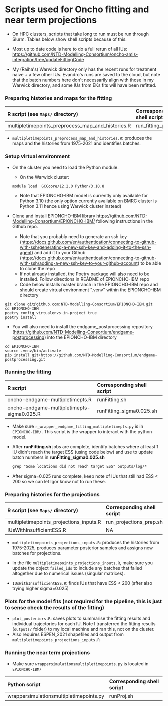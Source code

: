 Scripts used for Oncho fitting and near term projections
================

- On HPC clusters, scripts that take long to run must be run through Slurm. Tables below 
show shell scripts because of this.

- Most up to date code is here to do a full rerun of all IUs: <https://github.com/NTD-Modelling-Consortium/oncho-amis-integration/tree/updateFittingCode>

- My (Raiha's) Warwick directory only has the recent runs for treatment naive + a few other IUs. Evandro's runs are saved to the cloud, but note that the batch numbers here don't necessarily align with those in my Warwick directory, and some IUs from EKs fits will have been refitted.


### Preparing histories and maps for the fitting 

| R script  (see `Maps/` directory)                           | Corresponding shell script    |
|:------------------------------------------------------------|:------------------------------|
| multipletimepoints_preprocess_map_and_histories.R           | run_fitting_prep.sh           |


- `multipletimepoints_preprocess_map_and_histories.R`: produces the maps and the histories from 1975-2021 and identifies batches.


### Setup virtual environment

- On the cluster you need to load the Python module. 

  - On the Warwick cluster:

  ```
  module load  GCCcore/12.2.0 Python/3.10.8
  ```

  - Note that EPIONCHO-IBM model is currently only available for Python 3.10 (the only option currently available on BMRC cluster is Python 3.11 hence using Warwick cluster instead)

- Clone and install EPIONCHO-IBM library <https://github.com/NTD-Modelling-Consortium/EPIONCHO-IBM/> following instructions in the Github repo.

	- Note that you probably need to generate an ssh key (<https://docs.github.com/en/authentication/connecting-to-github-with-ssh/generating-a-new-ssh-key-and-adding-it-to-the-ssh-agent>) and add it to your Github (<https://docs.github.com/en/authentication/connecting-to-github-with-ssh/adding-a-new-ssh-key-to-your-github-account>) to be able to clone the repo
	- If not already installed, the Poetry package will also need to be installed. Follow directions in README of EPIONCHO-IBM repo
	- Code below installs master branch in the EPIONCHO-IBM repo and should create virtual environment ".venv" within the EPIONCHO-IBM directory
	
```
git clone git@github.com:NTD-Modelling-Consortium/EPIONCHO-IBM.git
cd EPIONCHO-IBM
poetry config virtualenvs.in-project true
poetry install 
```

- You will also need to install the endgame_postprocessing repository (<https://github.com/NTD-Modelling-Consortium/endgame-postprocessing>) into the EPIONCHO-IBM directory

```
cd EPIONCHO-IBM
source .venv/bin/activate
pip install git+https://github.com/NTD-Modelling-Consortium/endgame-postprocessing.git
```
	

### Running the fitting

| R script                                   | Corresponding shell script    |
|:------------------------------------------------------------|:-------------|
| oncho-endgame-multipletimepts.R            | runFitting.sh                 |
| oncho-endgame-multipletimepts-sigma0.025.R | runFitting_sigma0.025.sh      |

- Make sure `r_wrapper_endgame_fitting_multipletimepts.py` is in `EPIONCHO-IBM/`. This script is the wrapper to interact with the python model.

- After **runFitting.sh** jobs are complete, identify batches where at least 1 IU didn't reach the target ESS (using code below) and use to update batch numbers in **runFitting_sigma0.025.sh**

  ```
  grep "Some locations did not reach target ESS" outputs/log/*
  ```

- After sigma=0.025 runs complete, keep note of IUs that still had ESS < 200 so we can let Igor know not to run these.


### Preparing histories for the projections

| R script  (see `Maps/` directory)                           | Corresponding shell script    |
|:------------------------------------------------------------|:------------------------------|
| multipletimepoints_projections_inputs.R                     | run_projections_prep.sh       |
| IUsWithInsufficientESS.R                                    | NA                            |     

- `multipletimepoints_projections_inputs.R`: produces the histories from 1975-2025, produces parameter posterior samples and assigns new batches for projections.

- In the file `multipletimepoints_projections_inputs.R`, make sure you update the object `failed_ids` to include any batches that failed altogether due to numerical issues (singular matrices).

- `IUsWithInsufficientESS.R`:  finds IUs that have ESS < 200 (after also trying higher sigma=0.025)


### Plots for the model fits (not required for the pipeline, this is just to sense check the results of the fitting)

- `plot_posteriors.R`:  saves plots to summarise the fitting results and individual trajectories for each IU. Note I transferred the fitting results (`outputs/` folder) to my local machine and ran this, not on the cluster.
- Also requires ESPEN_2021 shapefiles and output from `multipletimepoints_projections_inputs.R`  


### Running the near term projections

- Make sure `wrappersimulationsmultipletimepoints.py` is located in `EPIONCHO-IBM/` 

| Python script                                               | Corresponding shell script    |
|:------------------------------------------------------------|:------------------------------|
| wrappersimulationsmultipletimepoints.py                     | runProj.sh                    |
